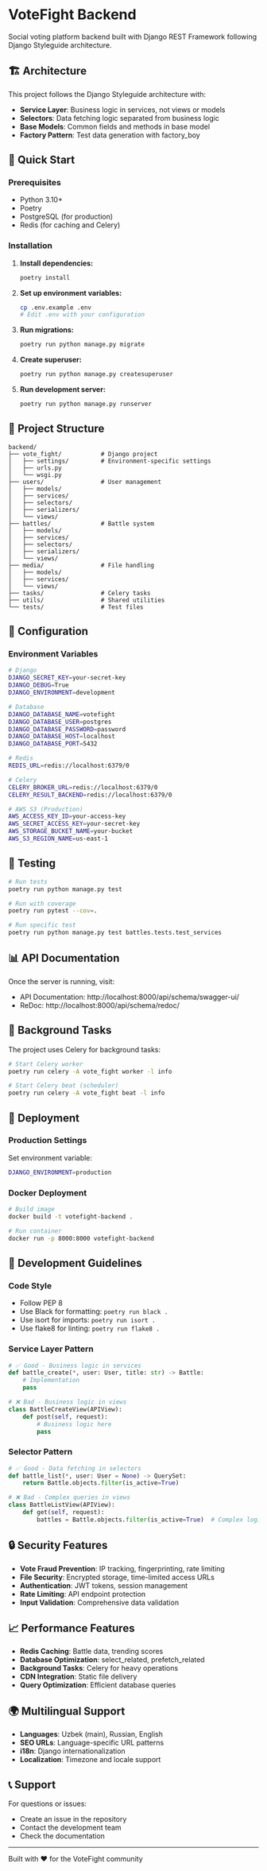 # VoteFight Backend

Social voting platform backend built with Django REST Framework following Django Styleguide architecture.

## 🏗️ Architecture

This project follows the Django Styleguide architecture with:

- **Service Layer**: Business logic in services, not views or models
- **Selectors**: Data fetching logic separated from business logic  
- **Base Models**: Common fields and methods in base model
- **Factory Pattern**: Test data generation with factory_boy

## 🚀 Quick Start

### Prerequisites

- Python 3.10+
- Poetry
- PostgreSQL (for production)
- Redis (for caching and Celery)

### Installation

1. **Install dependencies:**
   ```bash
   poetry install
   ```

2. **Set up environment variables:**
   ```bash
   cp .env.example .env
   # Edit .env with your configuration
   ```

3. **Run migrations:**
   ```bash
   poetry run python manage.py migrate
   ```

4. **Create superuser:**
   ```bash
   poetry run python manage.py createsuperuser
   ```

5. **Run development server:**
   ```bash
   poetry run python manage.py runserver
   ```

## 📁 Project Structure

```
backend/
├── vote_fight/           # Django project
│   ├── settings/         # Environment-specific settings
│   ├── urls.py
│   └── wsgi.py
├── users/                # User management
│   ├── models/
│   ├── services/
│   ├── selectors/
│   ├── serializers/
│   └── views/
├── battles/              # Battle system
│   ├── models/
│   ├── services/
│   ├── selectors/
│   ├── serializers/
│   └── views/
├── media/                # File handling
│   ├── models/
│   ├── services/
│   └── views/
├── tasks/                # Celery tasks
├── utils/                # Shared utilities
└── tests/                # Test files
```

## 🔧 Configuration

### Environment Variables

```bash
# Django
DJANGO_SECRET_KEY=your-secret-key
DJANGO_DEBUG=True
DJANGO_ENVIRONMENT=development

# Database
DJANGO_DATABASE_NAME=votefight
DJANGO_DATABASE_USER=postgres
DJANGO_DATABASE_PASSWORD=password
DJANGO_DATABASE_HOST=localhost
DJANGO_DATABASE_PORT=5432

# Redis
REDIS_URL=redis://localhost:6379/0

# Celery
CELERY_BROKER_URL=redis://localhost:6379/0
CELERY_RESULT_BACKEND=redis://localhost:6379/0

# AWS S3 (Production)
AWS_ACCESS_KEY_ID=your-access-key
AWS_SECRET_ACCESS_KEY=your-secret-key
AWS_STORAGE_BUCKET_NAME=your-bucket
AWS_S3_REGION_NAME=us-east-1
```

## 🧪 Testing

```bash
# Run tests
poetry run python manage.py test

# Run with coverage
poetry run pytest --cov=.

# Run specific test
poetry run python manage.py test battles.tests.test_services
```

## 📊 API Documentation

Once the server is running, visit:
- API Documentation: http://localhost:8000/api/schema/swagger-ui/
- ReDoc: http://localhost:8000/api/schema/redoc/

## 🔄 Background Tasks

The project uses Celery for background tasks:

```bash
# Start Celery worker
poetry run celery -A vote_fight worker -l info

# Start Celery beat (scheduler)
poetry run celery -A vote_fight beat -l info
```

## 🚀 Deployment

### Production Settings

Set environment variable:
```bash
DJANGO_ENVIRONMENT=production
```

### Docker Deployment

```bash
# Build image
docker build -t votefight-backend .

# Run container
docker run -p 8000:8000 votefight-backend
```

## 📝 Development Guidelines

### Code Style

- Follow PEP 8
- Use Black for formatting: `poetry run black .`
- Use isort for imports: `poetry run isort .`
- Use flake8 for linting: `poetry run flake8 .`

### Service Layer Pattern

```python
# ✅ Good - Business logic in services
def battle_create(*, user: User, title: str) -> Battle:
    # Implementation
    pass

# ❌ Bad - Business logic in views
class BattleCreateView(APIView):
    def post(self, request):
        # Business logic here
        pass
```

### Selector Pattern

```python
# ✅ Good - Data fetching in selectors
def battle_list(*, user: User = None) -> QuerySet:
    return Battle.objects.filter(is_active=True)

# ❌ Bad - Complex queries in views
class BattleListView(APIView):
    def get(self, request):
        battles = Battle.objects.filter(is_active=True)  # Complex logic
```

## 🔒 Security Features

- **Vote Fraud Prevention**: IP tracking, fingerprinting, rate limiting
- **File Security**: Encrypted storage, time-limited access URLs
- **Authentication**: JWT tokens, session management
- **Rate Limiting**: API endpoint protection
- **Input Validation**: Comprehensive data validation

## 📈 Performance Features

- **Redis Caching**: Battle data, trending scores
- **Database Optimization**: select_related, prefetch_related
- **Background Tasks**: Celery for heavy operations
- **CDN Integration**: Static file delivery
- **Query Optimization**: Efficient database queries

## 🌍 Multilingual Support

- **Languages**: Uzbek (main), Russian, English
- **SEO URLs**: Language-specific URL patterns
- **i18n**: Django internationalization
- **Localization**: Timezone and locale support

## 📞 Support

For questions or issues:
- Create an issue in the repository
- Contact the development team
- Check the documentation

---

Built with ❤️ for the VoteFight community
